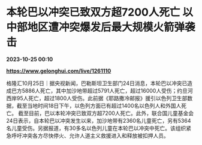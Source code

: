 # 本轮巴以冲突已致双方超7200人死亡 以中部地区遭冲突爆发后最大规模火箭弹袭击

**2023-10-25 00:10**

**https://www.gelonghui.com/live/1261110**

格隆汇10月25日｜据央视新闻，巴勒斯坦卫生部门24日消息，本轮巴以冲突已造成巴方5886人死亡，其中加沙地带超过5791人死亡，超过16000人受伤；约旦河西岸95人死亡，超过1800人受伤。此前据《耶路撒冷邮报》援引以色列卫生部数据，截至当地时间18日下午，以色列方面已有超过1400名以色列人和外国人死亡。 截至目前，巴以本轮冲突已致双方超7200人死亡。此外，联合国儿童基金会24日表示，自本轮巴以冲突发生以来，加沙地带有2360名儿童死亡，另有5364名儿童受伤。另据报道，有30多名以色列儿童在本轮巴以冲突中死亡。该组织紧急呼吁冲突各方尽快停火、允许人道主义救援进入和释放被扣押人员。